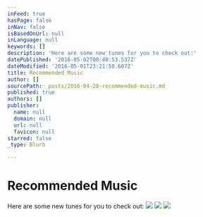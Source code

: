 ```yaml
---
inFeed: true
hasPage: false
inNav: false
isBasedOnUrl: null
inLanguage: null
keywords: []
description: 'Here are some new tunes for you to check out:'
datePublished: '2016-05-02T00:40:53.537Z'
dateModified: '2016-05-01T23:21:50.607Z'
title: Recommended Music
author: []
sourcePath: _posts/2016-04-28-recommended-music.md
published: true
authors: []
publisher:
  name: null
  domain: null
  url: null
  favicon: null
starred: false
_type: Blurb

---
```

# Recommended Music

Here are some new tunes for you to check out:
![](https://the-grid-user-content.s3-us-west-2.amazonaws.com/542075e7-d1b2-41ae-bc58-df575ef8f478.png)
![](https://the-grid-user-content.s3-us-west-2.amazonaws.com/f34154ee-7682-485c-a704-b722b0050fa0.png)
![](https://the-grid-user-content.s3-us-west-2.amazonaws.com/d3f594a7-969c-42d2-8b77-529d02b5b62e.png)